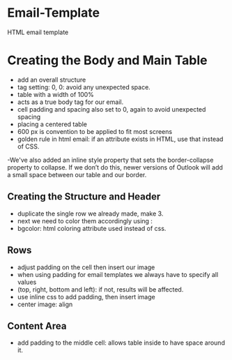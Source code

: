 # Email-Template
HTML email template

# Creating the Body and Main Table

- add an overall structure
 - <body> tag setting: 0, 0: avoid any unexpected space.
 - table with a width of 100%
  - acts as a true body tag for our email.
  - cell padding and spacing also set to 0, again to avoid unexpected spacing
- placing a centered table
 - 600 px is convention to be applied to fit most screens
 - golden rule in html email: if an attribute exists in HTML, use that instead of CSS.

-We've also added an inline style property that sets the border-collapse property to collapse. If we don’t do this, newer versions of Outlook will add a small space between our table and our border.

## Creating the Structure and Header

- duplicate the single row we already made, make 3.
- next we need to color them accordingly using :
 - bgcolor: html coloring attribute used instead of css.

## Rows
 - adjust padding on the cell then insert our image
 - when using padding for email templates we always have to specify all values
  - (top, right, bottom and left): if not, results will be affected.
  - use inline css to add padding, then insert image
  - center image: align

## Content Area
 - add padding to the middle cell: allows table inside to have space around it.
 
